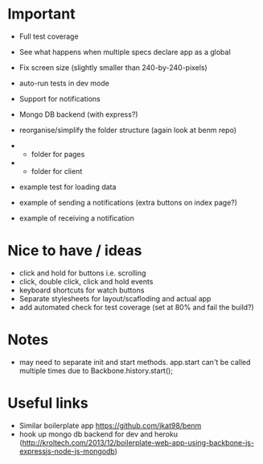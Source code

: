 # Important

- Full test coverage
- See what happens when multiple specs declare app as a global
- Fix screen size (slightly smaller than 240-by-240-pixels)

- auto-run tests in dev mode

- Support for notifications
- Mongo DB backend (with express?)

- reorganise/simplify the folder structure (again look at benm repo)
- - folder for pages
- - folder for client

- example test for loading data
- example of sending a notifications (extra buttons on index page?)
- example of receiving a notification


# Nice to have / ideas
- click and hold for buttons i.e. scrolling
- click, double click, click and hold events
- keyboard shortcuts for watch buttons
- Separate stylesheets for layout/scafloding and actual app
- add automated check for test coverage (set at 80% and fail the build?)

# Notes
- may need to separate init and start methods. app.start can't be called multiple times due to Backbone.history.start();


# Useful links
- Similar boilerplate app https://github.com/jkat98/benm
- hook up mongo db backend for dev and heroku (http://kroltech.com/2013/12/boilerplate-web-app-using-backbone-js-expressjs-node-js-mongodb)
